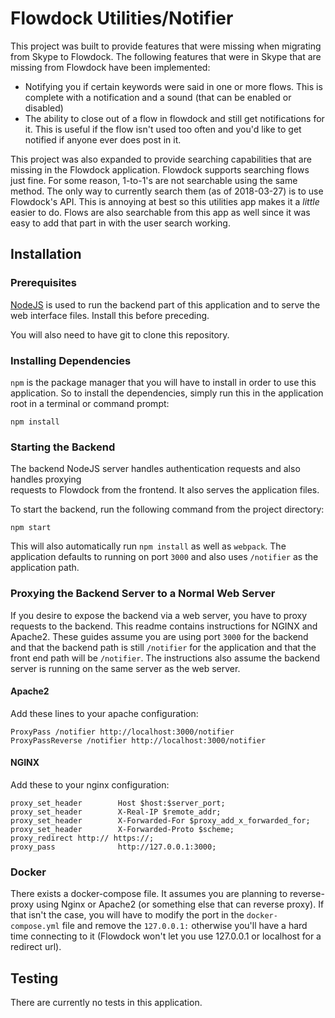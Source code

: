 # Flowdock Utilities/Notifier

This project was built to provide features that were missing when migrating from Skype to
Flowdock. The following features that were in Skype that are missing from Flowdock have
been implemented:

* Notifying you if certain keywords were said in one or more flows. This is complete
with a notification and a sound (that can be enabled or disabled)
* The ability to close out of a flow in flowdock and still get notifications for it.
This is useful if the flow isn't used too often and you'd like to get notified if
anyone ever does post in it.

This project was also expanded to provide searching capabilities that are missing in
the Flowdock application. Flowdock supports searching flows just fine. For some reason,
1-to-1's are not searchable using the same method. The only way to currently search them
(as of 2018-03-27) is to use Flowdock's API. This is annoying at best so this utilities
app makes it a _little_ easier to do. Flows are also searchable from this app as well
since it was easy to add that part in with the user search working.

## Installation
### Prerequisites

[NodeJS](http://nodejs.org/) is used to run the backend part of this application and
to serve the web interface files. Install this before preceding.

You will also need to have git to clone this repository.

### Installing Dependencies

`npm` is the package manager that you will have to install in order to use this application.
So to install the dependencies, simply run this in the application root in a terminal or command prompt:

```
npm install
```

### Starting the Backend

The backend NodeJS server handles authentication requests and also handles proxying  
requests to Flowdock from the frontend. It also serves the application files.

To start the backend, run the following command from the project directory:

```
npm start
```

This will also automatically run `npm install` as well as `webpack`.
The application defaults to running on port `3000` and also uses `/notifier` as the application path.

### Proxying the Backend Server to a Normal Web Server

If you desire to expose the backend via a web server, you have to proxy requests to the
backend. This readme contains instructions for NGINX and Apache2. These guides assume
you are using port `3000` for the backend and that the backend path is still `/notifier`
for the application and that the front end path will be `/notifier`. The instructions
also assume the backend server is running on the same server as the web server.

#### Apache2

Add these lines to your apache configuration:
```
ProxyPass /notifier http://localhost:3000/notifier
ProxyPassReverse /notifier http://localhost:3000/notifier
```

#### NGINX

Add these to your nginx configuration:
```
proxy_set_header        Host $host:$server_port;
proxy_set_header        X-Real-IP $remote_addr;
proxy_set_header        X-Forwarded-For $proxy_add_x_forwarded_for;
proxy_set_header        X-Forwarded-Proto $scheme;
proxy_redirect http:// https://;
proxy_pass              http://127.0.0.1:3000;
```

### Docker
There exists a docker-compose file. It assumes you are planning to reverse-proxy
using Nginx or Apache2 (or something else that can reverse proxy). If that isn't the
case, you will have to modify the port in the `docker-compose.yml` file and remove
the `127.0.0.1:` otherwise you'll have a hard time connecting to it (Flowdock
won't let you use 127.0.0.1 or localhost for a redirect url).

## Testing

There are currently no tests in this application.
